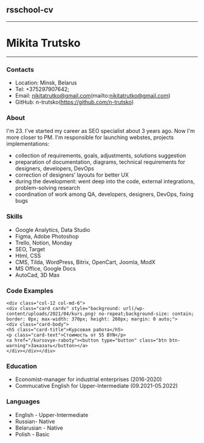 ## rsschool-cv
---------------
# Mikita Trutsko
---------------
### Contacts
* Location: Minsk, Belarus
* Tel: +375297907642;
* Email: nikitatrutko@gmail.com(mailto:nikitatrutko@gmail.com)
* GitHub: n-trutsko(https://github.com/n-trutsko)

### About
I'm 23. I've started my career as SEO specialist about 3 years ago. Now I'm more closer to PM. I'm responsible for launching webstes, projects implementations:
* collection of requirements, goals, adjustments, solutions suggestion
* preparation of documentation, diagrams, technical requirements for designers, developers, DevOps
* correction of designers’ layouts for better UX
* during the development: went deep into the code, external integrations, problem-solving research
* coordination of work among QA, developers, designers, DevOps, fixing bugs

### Skills
* Google Analytics, Data Studio
* Figma, Adobe Photoshop
* Trello, Notion, Monday
* SEO, Target
* Html, CSS
* CMS, Tilda, WordPress, Bitrix, OpenCart, Joomla, ModX
* MS Office, Google Docs
* AutoCad, 3D Max

### Code Examples
```
<div class="col-12 col-md-6">
<div class="card cardv" style="background: url(/wp-content/uploads/2021/04/kurs.png) no-repeat;background-size: contain; border: 0px; max-width: 370px; height: 260px; margin: 0 auto;">
<div class="card-body">
<h5 class="card-title">Курсовая работа</h5>
<p class="card-text">Стоимость от 55 BYN</p>
<a href="/kursovye-raboty"><button type="button" class="btn btn-warning">Заказать</button></a>
</div></div></div>
```

### Education
* Economist-manager for industrial enterprises (2016-2020)
* Commucative English for Upper-Intermediate (09.2021-05.2022)

### Languages
* English - Upper-Intermediate
* Russian- Native
* Belarusian - Native
* Polish - Basic